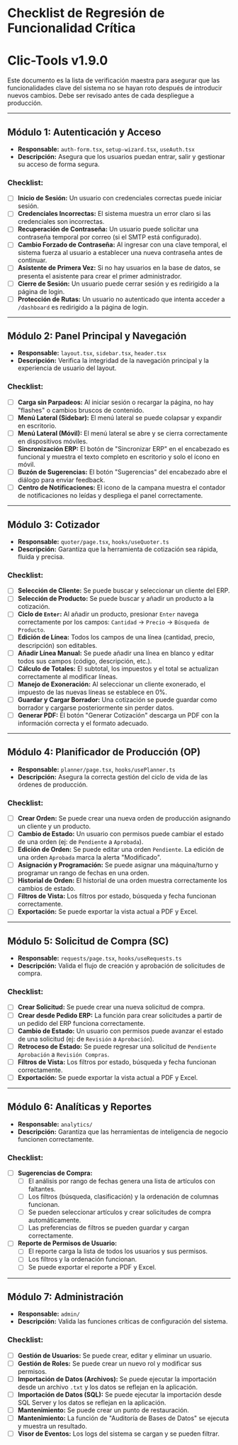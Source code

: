 # Checklist de Regresión de Funcionalidad Crítica
# Clic-Tools v1.9.0

Este documento es la lista de verificación maestra para asegurar que las funcionalidades clave del sistema no se hayan roto después de introducir nuevos cambios. Debe ser revisado antes de cada despliegue a producción.

---

## Módulo 1: Autenticación y Acceso

- **Responsable:** `auth-form.tsx`, `setup-wizard.tsx`, `useAuth.tsx`
- **Descripción:** Asegura que los usuarios puedan entrar, salir y gestionar su acceso de forma segura.

### Checklist:
- [ ] **Inicio de Sesión:** Un usuario con credenciales correctas puede iniciar sesión.
- [ ] **Credenciales Incorrectas:** El sistema muestra un error claro si las credenciales son incorrectas.
- [ ] **Recuperación de Contraseña:** Un usuario puede solicitar una contraseña temporal por correo (si el SMTP está configurado).
- [ ] **Cambio Forzado de Contraseña:** Al ingresar con una clave temporal, el sistema fuerza al usuario a establecer una nueva contraseña antes de continuar.
- [ ] **Asistente de Primera Vez:** Si no hay usuarios en la base de datos, se presenta el asistente para crear el primer administrador.
- [ ] **Cierre de Sesión:** Un usuario puede cerrar sesión y es redirigido a la página de login.
- [ ] **Protección de Rutas:** Un usuario no autenticado que intenta acceder a `/dashboard` es redirigido a la página de login.

---

## Módulo 2: Panel Principal y Navegación

- **Responsable:** `layout.tsx`, `sidebar.tsx`, `header.tsx`
- **Descripción:** Verifica la integridad de la navegación principal y la experiencia de usuario del layout.

### Checklist:
- [ ] **Carga sin Parpadeos:** Al iniciar sesión o recargar la página, no hay "flashes" o cambios bruscos de contenido.
- [ ] **Menú Lateral (Sidebar):** El menú lateral se puede colapsar y expandir en escritorio.
- [ ] **Menú Lateral (Móvil):** El menú lateral se abre y se cierra correctamente en dispositivos móviles.
- [ ] **Sincronización ERP:** El botón de "Sincronizar ERP" en el encabezado es funcional y muestra el texto completo en escritorio y solo el ícono en móvil.
- [ ] **Buzón de Sugerencias:** El botón "Sugerencias" del encabezado abre el diálogo para enviar feedback.
- [ ] **Centro de Notificaciones:** El icono de la campana muestra el contador de notificaciones no leídas y despliega el panel correctamente.

---

## Módulo 3: Cotizador

- **Responsable:** `quoter/page.tsx`, `hooks/useQuoter.ts`
- **Descripción:** Garantiza que la herramienta de cotización sea rápida, fluida y precisa.

### Checklist:
- [ ] **Selección de Cliente:** Se puede buscar y seleccionar un cliente del ERP.
- [ ] **Selección de Producto:** Se puede buscar y añadir un producto a la cotización.
- [ ] **Ciclo de `Enter`:** Al añadir un producto, presionar `Enter` navega correctamente por los campos: `Cantidad` -> `Precio` -> `Búsqueda de Producto`.
- [ ] **Edición de Línea:** Todos los campos de una línea (cantidad, precio, descripción) son editables.
- [ ] **Añadir Línea Manual:** Se puede añadir una línea en blanco y editar todos sus campos (código, descripción, etc.).
- [ ] **Cálculo de Totales:** El subtotal, los impuestos y el total se actualizan correctamente al modificar líneas.
- [ ] **Manejo de Exoneración:** Al seleccionar un cliente exonerado, el impuesto de las nuevas líneas se establece en 0%.
- [ ] **Guardar y Cargar Borrador:** Una cotización se puede guardar como borrador y cargarse posteriormente sin perder datos.
- [ ] **Generar PDF:** El botón "Generar Cotización" descarga un PDF con la información correcta y el formato adecuado.

---

## Módulo 4: Planificador de Producción (OP)

- **Responsable:** `planner/page.tsx`, `hooks/usePlanner.ts`
- **Descripción:** Asegura la correcta gestión del ciclo de vida de las órdenes de producción.

### Checklist:
- [ ] **Crear Orden:** Se puede crear una nueva orden de producción asignando un cliente y un producto.
- [ ] **Cambio de Estado:** Un usuario con permisos puede cambiar el estado de una orden (ej: de `Pendiente` a `Aprobada`).
- [ ] **Edición de Orden:** Se puede editar una orden `Pendiente`. La edición de una orden `Aprobada` marca la alerta "Modificado".
- [ ] **Asignación y Programación:** Se puede asignar una máquina/turno y programar un rango de fechas en una orden.
- [ ] **Historial de Orden:** El historial de una orden muestra correctamente los cambios de estado.
- [ ] **Filtros de Vista:** Los filtros por estado, búsqueda y fecha funcionan correctamente.
- [ ] **Exportación:** Se puede exportar la vista actual a PDF y Excel.

---

## Módulo 5: Solicitud de Compra (SC)

- **Responsable:** `requests/page.tsx`, `hooks/useRequests.ts`
- **Descripción:** Valida el flujo de creación y aprobación de solicitudes de compra.

### Checklist:
- [ ] **Crear Solicitud:** Se puede crear una nueva solicitud de compra.
- [ ] **Crear desde Pedido ERP:** La función para crear solicitudes a partir de un pedido del ERP funciona correctamente.
- [ ] **Cambio de Estado:** Un usuario con permisos puede avanzar el estado de una solicitud (ej: de `Revisión` a `Aprobación`).
- [ ] **Retroceso de Estado:** Se puede regresar una solicitud de `Pendiente Aprobación` a `Revisión Compras`.
- [ ] **Filtros de Vista:** Los filtros por estado, búsqueda y fecha funcionan correctamente.
- [ ] **Exportación:** Se puede exportar la vista actual a PDF y Excel.

---

## Módulo 6: Analíticas y Reportes

- **Responsable:** `analytics/`
- **Descripción:** Garantiza que las herramientas de inteligencia de negocio funcionen correctamente.

### Checklist:
- [ ] **Sugerencias de Compra:**
    - [ ] El análisis por rango de fechas genera una lista de artículos con faltantes.
    - [ ] Los filtros (búsqueda, clasificación) y la ordenación de columnas funcionan.
    - [ ] Se pueden seleccionar artículos y crear solicitudes de compra automáticamente.
    - [ ] Las preferencias de filtros se pueden guardar y cargan correctamente.
- [ ] **Reporte de Permisos de Usuario:**
    - [ ] El reporte carga la lista de todos los usuarios y sus permisos.
    - [ ] Los filtros y la ordenación funcionan.
    - [ ] Se puede exportar el reporte a PDF y Excel.

---

## Módulo 7: Administración

- **Responsable:** `admin/`
- **Descripción:** Valida las funciones críticas de configuración del sistema.

### Checklist:
- [ ] **Gestión de Usuarios:** Se puede crear, editar y eliminar un usuario.
- [ ] **Gestión de Roles:** Se puede crear un nuevo rol y modificar sus permisos.
- [ ] **Importación de Datos (Archivos):** Se puede ejecutar la importación desde un archivo `.txt` y los datos se reflejan en la aplicación.
- [ ] **Importación de Datos (SQL):** Se puede ejecutar la importación desde SQL Server y los datos se reflejan en la aplicación.
- [ ] **Mantenimiento:** Se puede crear un punto de restauración.
- [ ] **Mantenimiento:** La función de "Auditoría de Bases de Datos" se ejecuta y muestra un resultado.
- [ ] **Visor de Eventos:** Los logs del sistema se cargan y se pueden filtrar.
